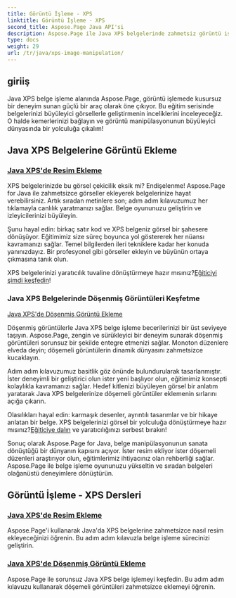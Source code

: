 ```yaml
---
title: Görüntü İşleme - XPS
linktitle: Görüntü İşleme - XPS
second_title: Aspose.Page Java API'si
description: Aspose.Page ile Java XPS belgelerinde zahmetsiz görüntü işleme sanatını keşfedin. Gelişmiş belge işleme için görüntüleri sorunsuz bir şekilde eklemeyi ve döşemeyi öğrenin.
type: docs
weight: 29
url: /tr/java/xps-image-manipulation/
---
```


## giriiş

Java XPS belge işleme alanında Aspose.Page, görüntü işlemede kusursuz bir deneyim sunan güçlü bir araç olarak öne çıkıyor. Bu eğitim serisinde belgelerinizi büyüleyici görsellerle geliştirmenin inceliklerini inceleyeceğiz. O halde kemerlerinizi bağlayın ve görüntü manipülasyonunun büyüleyici dünyasında bir yolculuğa çıkalım!

## Java XPS Belgelerine Görüntü Ekleme
### [Java XPS'de Resim Ekleme](./add-image/)

XPS belgelerinizde bu görsel çekicilik eksik mi? Endişelenme! Aspose.Page for Java ile zahmetsizce görseller ekleyerek belgelerinize hayat verebilirsiniz. Artık sıradan metinlere son; adım adım kılavuzumuz her tıklamayla canlılık yaratmanızı sağlar. Belge oyununuzu geliştirin ve izleyicilerinizi büyüleyin.

Şunu hayal edin: birkaç satır kod ve XPS belgeniz görsel bir şahesere dönüşüyor. Eğitimimiz size süreç boyunca yol göstererek her nüansı kavramanızı sağlar. Temel bilgilerden ileri tekniklere kadar her konuda yanınızdayız. Bir profesyonel gibi görseller ekleyin ve büyünün ortaya çıkmasına tanık olun.

 XPS belgelerinizi yaratıcılık tuvaline dönüştürmeye hazır mısınız?[Eğiticiyi şimdi keşfedin](./add-image/)!

### Java XPS Belgelerinde Döşenmiş Görüntüleri Keşfetme
[Java XPS'de Döşenmiş Görüntü Ekleme](./add-tiled-image/)

Döşenmiş görüntülerle Java XPS belge işleme becerilerinizi bir üst seviyeye taşıyın. Aspose.Page, zengin ve sürükleyici bir deneyim sunarak döşenmiş görüntüleri sorunsuz bir şekilde entegre etmenizi sağlar. Monoton düzenlere elveda deyin; döşemeli görüntülerin dinamik dünyasını zahmetsizce kucaklayın.

Adım adım kılavuzumuz basitlik göz önünde bulundurularak tasarlanmıştır. İster deneyimli bir geliştirici olun ister yeni başlıyor olun, eğitimimiz konsepti kolaylıkla kavramanızı sağlar. Hedef kitlenizi büyüleyen görsel bir anlatım yaratarak Java XPS belgelerinize döşemeli görüntüler eklemenin sırlarını açığa çıkarın.

 Olasılıkları hayal edin: karmaşık desenler, ayrıntılı tasarımlar ve bir hikaye anlatan bir belge. XPS belgelerinizi görsel bir yolculuğa dönüştürmeye hazır mısınız?[Eğiticiye dalın](./add-tiled-image/) ve yaratıcılığınızı serbest bırakın!

Sonuç olarak Aspose.Page for Java, belge manipülasyonunun sanata dönüştüğü bir dünyanın kapısını açıyor. İster resim ekliyor ister döşemeli düzenleri araştırıyor olun, eğitimlerimiz ihtiyacınız olan rehberliği sağlar. Aspose.Page ile belge işleme oyununuzu yükseltin ve sıradan belgeleri olağanüstü deneyimlere dönüştürün.
## Görüntü İşleme - XPS Dersleri
### [Java XPS'de Resim Ekleme](./add-image/)
Aspose.Page'i kullanarak Java'da XPS belgelerine zahmetsizce nasıl resim ekleyeceğinizi öğrenin. Bu adım adım kılavuzla belge işleme sürecinizi geliştirin.
### [Java XPS'de Döşenmiş Görüntü Ekleme](./add-tiled-image/)
Aspose.Page ile sorunsuz Java XPS belge işlemeyi keşfedin. Bu adım adım kılavuzu kullanarak döşemeli görüntüleri zahmetsizce eklemeyi öğrenin.